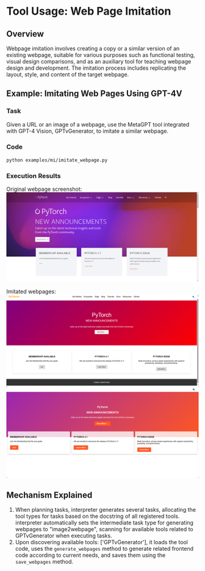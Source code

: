 # Tool Usage: Web Page Imitation

## Overview

Webpage imitation involves creating a copy or a similar version of an existing webpage, suitable for various purposes such as functional testing, visual design comparisons, and as an auxiliary tool for teaching webpage design and development. The imitation process includes replicating the layout, style, and content of the target webpage.

## Example: Imitating Web Pages Using GPT-4V

### Task

Given a URL or an image of a webpage, use the MetaGPT tool integrated with GPT-4 Vision, GPTvGenerator, to imitate a similar webpage.

### Code

```bash
python examples/mi/imitate_webpage.py
```

### Execution Results

Original webpage screenshot:
<img src="../../../../../public/image/guide/use_cases/interpreter/ori_webpage.png">

Imitated webpages:
<img src="../../../../../public/image/guide/use_cases/interpreter/imitate1.png">
<img src="../../../../../public/image/guide/use_cases/interpreter/imitate2.png">

## Mechanism Explained

1. When planning tasks, interpreter generates several tasks, allocating the tool types for tasks based on the docstring of all registered tools. interpreter automatically sets the intermediate task type for generating webpages to "image2webpage", scanning for available tools related to GPTvGenerator when executing tasks.
2. Upon discovering available tools: ['GPTvGenerator'], it loads the tool code, uses the `generate_webpages` method to generate related frontend code according to current needs, and saves them using the `save_webpages` method.
